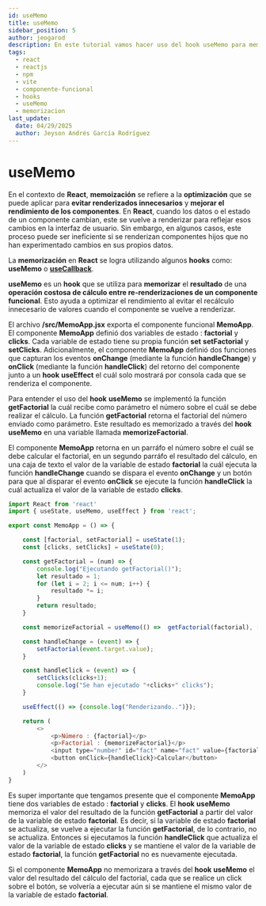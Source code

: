 ```yaml
---
id: useMemo
title: useMemo
sidebar_position: 5
author: jeogarod
description: En este tutorial vamos hacer uso del hook useMemo para memorizar el valor de una variable en un proyecto ReactJS
tags:
  - react
  - reactjs
  - npm
  - vite
  - componente-funcional
  - hooks
  - useMemo
  - memorizacion
last_update:
  date: 04/29/2025
  author: Jeyson Andrés García Rodríguez
---
```


# useMemo

En el contexto de **React**, **memoización** se refiere a la **optimización** que se puede aplicar para **evitar renderizados innecesarios** y **mejorar el rendimiento de los componentes**. En **React**, cuando los datos o el estado de un componente cambian, este se vuelve a renderizar para reflejar esos cambios en la interfaz de usuario. Sin embargo, en algunos casos, este proceso puede ser ineficiente si se renderizan componentes hijos que no han experimentado cambios en sus propios datos.

La **memorización** en **React** se logra utilizando algunos **hooks** como: **useMemo** o [**useCallback**](/docs/programacion/reactjs/hooks/useCallback.md).

**useMemo** es un **hook** que se utiliza para **memorizar** el **resultado** de una **operación costosa de cálculo entre re-renderizaciones de un componente funcional**. Esto ayuda a optimizar el rendimiento al evitar el recálculo innecesario de valores cuando el componente se vuelve a renderizar.

El archivo **/src/MemoApp.jsx** exporta el componente funcional **MemoApp**. El componente **MemoApp** definió dos variables de estado : **factorial** y **clicks**. Cada variable de estado tiene su propia función **set** **setFactorial** y **setClicks**. Adicionalmente, el componente **MemoApp** definió dos funciones que capturan los eventos **onChange** (mediante la función **handleChange**) y **onClick** (mediante la función **handleClick**) del retorno del componente junto a un **hook** **useEffect** el cuál solo mostrará por consola cada que se renderiza el componente. 

Para entender el uso del **hook** **useMemo** se implementó la función **getFactorial** la cuál recibe como parámetro el número sobre el cuál se debe realizar el cálculo. La función **getFactorial** retorna el factorial del número enviado como parámetro. Este resultado es memorizado a través del **hook** **useMemo** en una variable llamada **memorizeFactorial**.

El componente **MemoApp** retorna en un parráfo el número sobre el cuál se debe calcular el factorial, en un segundo parráfo el resultado del cálculo, en una caja de texto el valor de la variable de estado **factorial** la cuál ejecuta la función **handleChange** cuando se dispara el evento **onChange** y un botón para que al disparar el evento **onClick** se ejecute la función **handleClick** la cuál actualiza el valor de la variable de estado **clicks**. 

```javascript title="/src/MemoApp.jsx"
import React from 'react'
import { useState, useMemo, useEffect } from 'react';

export const MemoApp = () => {

    const [factorial, setFactorial] = useState(1);
    const [clicks, setClicks] = useState(0);

    const getFactorial = (num) => {
        console.log("Ejecutando getFactorial()");
        let resultado = 1;
        for (let i = 2; i <= num; i++) {
            resultado *= i;
        }
        return resultado;
    }

    const memorizeFactorial = useMemo(() =>  getFactorial(factorial), [factorial])

    const handleChange = (event) => {
        setFactorial(event.target.value);
    }

    const handleClick = (event) => {
        setClicks(clicks+1);
        console.log("Se han ejecutado "+clicks+" clicks");
    }

    useEffect(() => {console.log("Renderizando..")});

    return (
        <>
            <p>Número : {factorial}</p>
            <p>Factorial : {memorizeFactorial}</p>
            <input type="number" id="fact" name="fact" value={factorial} onChange={handleChange}/>
            <button onClick={handleClick}>Calcular</button>
        </>
    )
}
```

Es super importante que tengamos presente que el componente **MemoApp** tiene dos variables de estado : **factorial** y **clicks**. El **hook** **useMemo** memoriza el valor del resultado de la función **getFactorial** a partir del valor de la variable de estado **factorial**. Es decir, si la variable de estado **factorial** se actualiza, se vuelve a ejecutar la función **getFactorial**, de lo contrario, no se actualiza. Entonces si ejecutamos la función **handleClick** que actualiza el valor de la variable de estado **clicks** y se mantiene el valor de la variable de estado **factorial**, la función **getFactorial** no es nuevamente ejecutada. 

Si el componente **MemoApp** no memorizara a través del **hook** **useMemo** el valor del resultado del cálculo del factorial, cada que se realice un click sobre el botón, se volvería a ejecutar aún si se mantiene el mismo valor de la variable de estado **factorial**. 